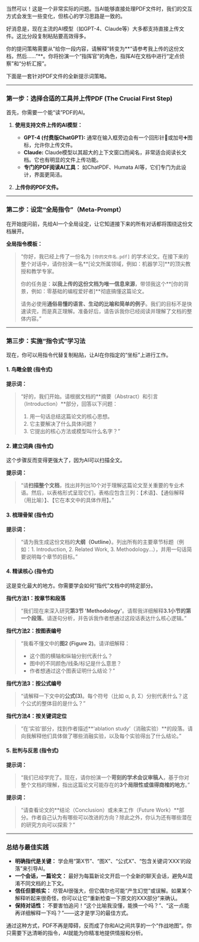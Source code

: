 当然可以！这是一个非常实际的问题。当AI能够直接处理PDF文件时，我们的交互方式会发生一些变化，但核心的学习思路是一致的。

好消息是，现在主流的AI模型（如GPT-4、Claude等）大多都支持直接上传文件。这比分段复制粘贴要高效得多。

你的提问策略需要从“给你一段内容，请解释”转变为**“请参考我上传的这份文档，然后……”**。你将扮演一个“指挥官”的角色，指挥AI在文档中进行“定点侦察”和“分析汇报”。

下面是一套针对PDF文件的全新提示词策略。

---

### 第一步：选择合适的工具并上传PDF (The Crucial First Step)

首先，你需要一个能“读”PDF的AI。

1.  **使用支持文件上传的AI模型：**
    *   **GPT-4 (付费版ChatGPT):** 通常在输入框旁边会有一个回形针📎或加号➕图标，允许你上传文件。
    *   **Claude:** Claude模型以其超大的上下文窗口而闻名，非常适合阅读长文档。它也有明显的文件上传功能。
    *   **专门的PDF阅读AI工具：** 如ChatPDF、Humata AI等，它们专门为此设计，界面更简洁。

2.  **上传你的PDF文件。**

---

### 第二步：设定“全局指令”（Meta-Prompt）

在开始提问前，先给AI一个全局设定，让它知道接下来的所有对话都将围绕这份文档展开。

**全局指令模板：**

> “你好，我已经上传了一份名为 `[你的文件名.pdf]` 的学术论文。在接下来的整个对话中，请你扮演一名**[论文所属领域，例如：机器学习]**的顶尖教授和教学专家。
>
> 你的任务是：**以我上传的这份文档为唯一信息来源**，带领我这个**[你的背景，例如：零基础的编程爱好者]**彻底搞懂这篇论文。
>
> 请务必使用**通俗易懂的语言、生动的比喻和简单的例子**。我们的目标不是快速读完，而是真正理解。准备好后，请告诉我你已经阅读并理解了文档的整体内容。”

---

### 第三步：实施“指令式”学习法

现在，你可以用指令代替复制粘贴，让AI在你指定的“坐标”上进行工作。

#### 1. 鸟瞰全貌 (指令式)

**提示词：**
> “好的，我们开始。请根据文档的**摘要（Abstract）和引言（Introduction）**部分，回答以下问题：
> 1.  用一句话总结这篇论文的核心思想。
> 2.  它主要解决了什么具体问题？
> 3.  它提出的核心方法或模型叫什么名字？”

#### 2. 建立词典 (指令式)

这个步骤反而变得更强大了，因为AI可以扫描全文。

**提示词：**
> “请**扫描整个文档**，找出并列出10个对于理解这篇论文至关重要的专业术语。然后，以表格形式呈现它们，表格应包含三列：【术语】、【通俗解释（用比喻）】、【它在本文中的具体作用】。”

#### 3. 梳理骨架 (指令式)

**提示词：**
> “请为我生成这份文档的**大纲（Outline）**。列出所有的主要章节标题（例如：1. Introduction, 2. Related Work, 3. Methodology...），并用一句话简要说明每个章节的目标。”

#### 4. 精读核心 (指令式)

这是变化最大的地方。你需要学会如何“指代”文档中的特定部分。

**指代方法1：按章节和段落**
> “我们现在来深入研究**第3节 'Methodology'**。请帮我详细解释**3.1小节的第一个段落**。请逐句分析，并告诉我作者想通过这段话表达什么核心逻辑。”

**指代方法2：按图表编号**
> “我看不懂文中的**图2 (Figure 2)**。请详细解释：
> *   这个图的横轴和纵轴分别代表什么？
> *   图中的不同颜色/线条/标记是什么意思？
> *   作者想通过这个图表证明什么结论？”

**指代方法3：按公式编号**
> “请解释一下文中的**公式(3)**。每个符号（比如 α, β, Σ）分别代表什么？这个公式的整体目的是什么？”

**指代方法4：按关键词定位**
> “在‘实验’部分，找到作者描述**‘ablation study’（消融实验）**的段落。请向我解释他们具体做了哪些消融实验，以及每个实验得出了什么结论。”

#### 5. 批判与反思 (指令式)

**提示词：**
> “我们已经学完了。现在，请你扮演一个**苛刻的学术会议审稿人**，基于你对整个文档的理解，指出这篇论文可能存在的**3个局限性或值得商榷的地方**。”

**提示词：**
> “请查看论文的**结论（Conclusion）或未来工作（Future Work）**部分。作者自己认为有哪些可以改进的方向？除此之外，你认为还有哪些潜在的研究方向可以探索？”

---

### 总结与最佳实践

*   **明确指代是关键：** 学会用“第X节”、“图X”、“公式X”、“包含关键词‘XXX’的段落”来引导AI。
*   **一个会话，一篇论文：** 最好为每篇新论文开启一个全新的聊天会话，避免AI混淆不同文档的上下文。
*   **信任但要核实：** 尽管AI很强大，但它偶尔也可能“产生幻觉”或误解。如果某个解释听起来很奇怪，你可以让它“重新检查一下原文的XXX部分”来确认。
*   **保持对话性：** 不要害怕追问！“这个比喻我没懂，能换一个吗？”、“这一点能再详细解释一下吗？”——这才是学习的最佳方式。

通过这种方式，PDF不再是障碍，反而成了你和AI之间共享的一个“作战地图”。你只需要下达清晰的指令，AI就能为你精准地提供情报和分析。
